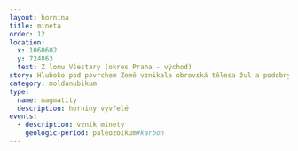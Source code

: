 ```yaml
---
layout: hornina
title: mineta
order: 12
location:
  x: 1060602
  y: 724863
  text: Z lomu Všestary (okres Praha - východ)
story: Hluboko pod povrchem Země vznikala obrovská tělesa žul a podobných hlubinných vyvřelin. Malá část magmatu pronikla podél pukliny vzhůru do nadložních metamorfovaných hornin. Vznikla žíla o mocnosti kolem 0,5 m. Později se žíla díky erozi dostala na zemský povrch.
category: moldanubikum
type:
  name: magmatity
  description: horniny vyvřelé
events:
  - description: vznik minety
    geologic-period: paleozoikum#karbon
---
```


